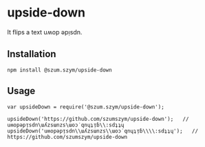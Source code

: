 # upside-down
It flips a text uʍop ǝpᴉsdn.

## Installation

```
npm install @szum.szym/upside-down
```


## Usage
```
var upsideDown = require('@szum.szym/upside-down');

upsideDown('https://github.com/szumszym/upside-down');   // uʍopǝpᴉsdn\ɯʎzsɯnzs\ɯoɔ˙qnɥʇᴉɓ\\:sdʇʇɥ
upsideDown('uʍopǝpᴉsdn\\ɯʎzsɯnzs\\ɯoɔ˙qnɥʇᴉɓ\\\\:sdʇʇɥ');   // https://github.com/szumszym/upside-down
```
